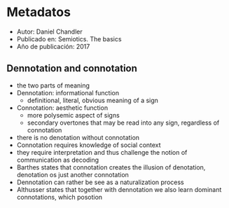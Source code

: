 # Metadatos
- Autor: Daniel Chandler 
- Publicado en: Semiotics. The basics
- Año de publicación: 2017

## Dennotation and connotation
- the two parts of meaning
- Dennotation: informational function
	- definitional, literal, obvious meaning of a sign
- Connotation: aesthetic function
	- more polysemic aspect of signs
	- secondary overtones that may be read into any sign, regardless of connotation
- there is no denotation without connotation
- Connotation requires knowledge of social context
- they require interpretation and thus challenge the notion of communication as decoding
- Barthes states that connotation creates the illusion of denotation, denotation os just another connotation
- Dennotation can rather be see as a naturalization process
- Althusser states that together with dennotation we also learn dominant connotations, which posotion
